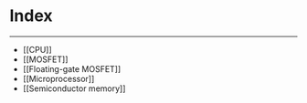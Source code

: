 # Index
---
- [[CPU]]
- [[MOSFET]]
- [[Floating-gate MOSFET]]
- [[Microprocessor]]
- [[Semiconductor memory]]